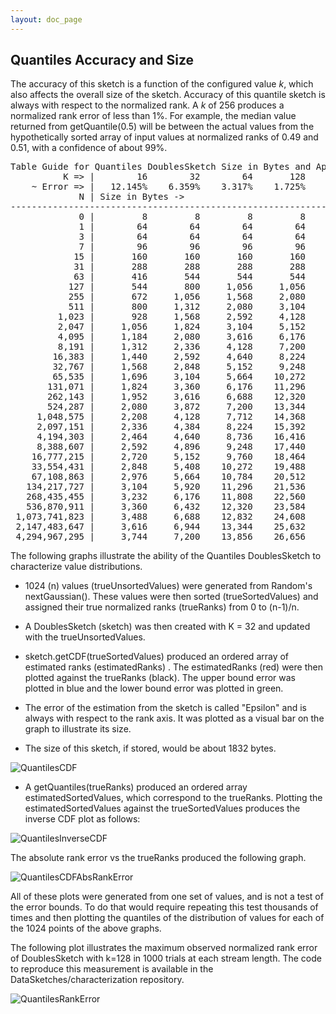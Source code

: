 ```yaml
---
layout: doc_page
---
```


## Quantiles Accuracy and Size

The accuracy of this sketch is a function of the configured value <i>k</i>, which also affects
the overall size of the sketch. Accuracy of this quantile sketch is always with respect to
the normalized rank. A <i>k</i> of 256 produces a normalized rank error of less than 1%.
For example, the median value returned from getQuantile(0.5) will be between the actual values
from the hypothetically sorted array of input values at normalized ranks of 0.49 and 0.51, with 
a confidence of about 99%.

<pre>
Table Guide for Quantiles DoublesSketch Size in Bytes and Approximate Error:
          K => |        16        32        64       128       256       512     1,024     2,048     4,096     8,192    16,384    32,768
    ~ Error => |   12.145%    6.359%    3.317%    1.725%    0.894%    0.463%    0.239%    0.123%    0.063%    0.033%    0.017%    0.009%
             N | Size in Bytes ->
----------------------------------------------------------------------------------------------------------------------------------------
             0 |         8         8         8         8         8         8         8         8         8         8         8         8
             1 |        64        64        64        64        64        64        64        64        64        64        64        64
             3 |        64        64        64        64        64        64        64        64        64        64        64        64
             7 |        96        96        96        96        96        96        96        96        96        96        96        96
            15 |       160       160       160       160       160       160       160       160       160       160       160       160
            31 |       288       288       288       288       288       288       288       288       288       288       288       288
            63 |       416       544       544       544       544       544       544       544       544       544       544       544
           127 |       544       800     1,056     1,056     1,056     1,056     1,056     1,056     1,056     1,056     1,056     1,056
           255 |       672     1,056     1,568     2,080     2,080     2,080     2,080     2,080     2,080     2,080     2,080     2,080
           511 |       800     1,312     2,080     3,104     4,128     4,128     4,128     4,128     4,128     4,128     4,128     4,128
         1,023 |       928     1,568     2,592     4,128     6,176     8,224     8,224     8,224     8,224     8,224     8,224     8,224
         2,047 |     1,056     1,824     3,104     5,152     8,224    12,320    16,416    16,416    16,416    16,416    16,416    16,416
         4,095 |     1,184     2,080     3,616     6,176    10,272    16,416    24,608    32,800    32,800    32,800    32,800    32,800
         8,191 |     1,312     2,336     4,128     7,200    12,320    20,512    32,800    49,184    65,568    65,568    65,568    65,568
        16,383 |     1,440     2,592     4,640     8,224    14,368    24,608    40,992    65,568    98,336   131,104   131,104   131,104
        32,767 |     1,568     2,848     5,152     9,248    16,416    28,704    49,184    81,952   131,104   196,640   262,176   262,176
        65,535 |     1,696     3,104     5,664    10,272    18,464    32,800    57,376    98,336   163,872   262,176   393,248   524,320
       131,071 |     1,824     3,360     6,176    11,296    20,512    36,896    65,568   114,720   196,640   327,712   524,320   786,464
       262,143 |     1,952     3,616     6,688    12,320    22,560    40,992    73,760   131,104   229,408   393,248   655,392 1,048,608
       524,287 |     2,080     3,872     7,200    13,344    24,608    45,088    81,952   147,488   262,176   458,784   786,464 1,310,752
     1,048,575 |     2,208     4,128     7,712    14,368    26,656    49,184    90,144   163,872   294,944   524,320   917,536 1,572,896
     2,097,151 |     2,336     4,384     8,224    15,392    28,704    53,280    98,336   180,256   327,712   589,856 1,048,608 1,835,040
     4,194,303 |     2,464     4,640     8,736    16,416    30,752    57,376   106,528   196,640   360,480   655,392 1,179,680 2,097,184
     8,388,607 |     2,592     4,896     9,248    17,440    32,800    61,472   114,720   213,024   393,248   720,928 1,310,752 2,359,328
    16,777,215 |     2,720     5,152     9,760    18,464    34,848    65,568   122,912   229,408   426,016   786,464 1,441,824 2,621,472
    33,554,431 |     2,848     5,408    10,272    19,488    36,896    69,664   131,104   245,792   458,784   852,000 1,572,896 2,883,616
    67,108,863 |     2,976     5,664    10,784    20,512    38,944    73,760   139,296   262,176   491,552   917,536 1,703,968 3,145,760
   134,217,727 |     3,104     5,920    11,296    21,536    40,992    77,856   147,488   278,560   524,320   983,072 1,835,040 3,407,904
   268,435,455 |     3,232     6,176    11,808    22,560    43,040    81,952   155,680   294,944   557,088 1,048,608 1,966,112 3,670,048
   536,870,911 |     3,360     6,432    12,320    23,584    45,088    86,048   163,872   311,328   589,856 1,114,144 2,097,184 3,932,192
 1,073,741,823 |     3,488     6,688    12,832    24,608    47,136    90,144   172,064   327,712   622,624 1,179,680 2,228,256 4,194,336
 2,147,483,647 |     3,616     6,944    13,344    25,632    49,184    94,240   180,256   344,096   655,392 1,245,216 2,359,328 4,456,480
 4,294,967,295 |     3,744     7,200    13,856    26,656    51,232    98,336   188,448   360,480   688,160 1,310,752 2,490,400 4,718,624
</pre>

The following graphs illustrate the ability of the Quantiles DoublesSketch to characterize value distributions.

* 1024 (n) values (trueUnsortedValues) were generated from Random's nextGaussian(). These values were then sorted (trueSortedValues) and assigned
their true normalized ranks (trueRanks) from 0 to (n-1)/n. 

* A DoublesSketch (sketch) was then created with K = 32 and updated with the trueUnsortedValues.

* sketch.getCDF(trueSortedValues) produced an ordered array of estimated ranks (estimatedRanks) . The estimatedRanks (red)
were then plotted against the trueRanks (black). The upper bound error was plotted in blue and the lower bound error was plotted in green.

* The error of the estimation from the sketch is called "Epsilon" and is always with respect to the 
rank axis. It was plotted as a visual bar on the graph to illustrate its size. 

* The size of this sketch, if stored, would be about 1832 bytes.

<img class="doc-img-half" src="{{site.docs_img_dir}}/quantiles/QuantilesCDF.png" alt="QuantilesCDF" />

* A getQuantiles(trueRanks) produced an ordered array estimatedSortedValues, which correspond to the trueRanks. 
Plotting the estimatedSortedValues against the trueSortedValues produces the inverse CDF plot as follows:

<img class="doc-img-half" src="{{site.docs_img_dir}}/quantiles/QuantilesInverseCDF.png" alt="QuantilesInverseCDF" />

The absolute rank error vs the trueRanks produced the following graph.  

<img class="doc-img-half" src="{{site.docs_img_dir}}/quantiles/QuantilesCDFAbsRankError.png" alt="QuantilesCDFAbsRankError" />

All of these plots were generated from one set of values, and is not a test of the error bounds. 
To do that would require repeating this test thousands of times and then plotting the quantiles of the 
distribution of values for each of the 1024 points of the above graphs.

The following plot illustrates the maximum observed normalized rank error of DoublesSketch with k=128 in 1000 trials at each stream length. The code to reproduce this measurement is available in the DataSketches/characterization repository.

<img class="doc-img-half" src="{{site.docs_img_dir}}/quantiles/qds-7-compact-accuracy-1k-20180110.png" alt="QuantilesRankError" />